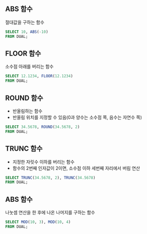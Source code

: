 ## ABS 함수
절대값을 구하는 함수
```sql
SELECT 10, ABS(-10)
FROM DUAL;
```
## FLOOR 함수
소수점 아래를 버리는 함수
```sql
SELECT 12.1234, FLOOR(12.1234)
FROM DUAL;
```
## ROUND 함수
- 반올림하는 함수
- 반올림 위치를 지정할 수 있음(0과 양수는 소수점 쪽, 음수는 자연수 쪽)
```sql
SELECT 34.5678, ROUND(34.5678, 2)
FROM DUAL;
```
## TRUNC 함수
- 지정한 자릿수 이하를 버리는 함수
- 함수의 2번째 인자값이 2이면, 소수점 이하 세번째 자리에서 버림 연산
```sql
SELECT TRUNC(34.5678, 2), TRUNC(34.5678)
FROM DUAL;
```
## ABS 함수
나눗셈 연산을 한 후에 나온 나머지를 구하는 함수
```sql
SELECT MOD(10, 3), MOD(10, 4)
FROM DUAL;
```
